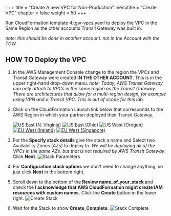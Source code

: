 +++
title = "Create A new VPC for Non-Production"
menutitle = "Create VPC"
chapter = false
weight = 50
+++

Run CloudFormation template 4.tgw-vpcs.yaml to deploy the VPC in the Same Region as the other accounts Transit Gateway was built in.

_note: this should be done in another account. not in the Account with the TGW._

## HOW TO Deploy the VPC

1. In the AWS Management Console change to the region the VPCs and Transit Gateway were created **IN THE OTHER ACCOUNT**. This is in the upper right-hand drop-down menu. _note: Today, AWS Transit Gateway can only attach to VPCs in the same region as the Transit Gateway. There are architectures that allow for a multi-region design, for example using VPN and a Transit VPC. This is out of scope for this lab._

1. Click on the CloudFormation Launch link below that corresponds to the AWS Region in which your partner deployed their Transit Gateway.

   [![US East (N. Virginia)](https://samdengler.github.io/cloudformation-launch-stack-button-svg/images/us-east-1.svg)](https://console.aws.amazon.com/cloudformation/home?region=us-east-1#/stacks/create/review?stackName=tgw1-dns&templateURL=https://s3.amazonaws.com/{{<codebucket>}}/4.tgw-vpc-cross.yaml&param_AvailabilityZoneA=us-east-1a&param_AvailabilityZoneB=us-east-1b)
   [![US East (Ohio)](https://samdengler.github.io/cloudformation-launch-stack-button-svg/images/us-east-2.svg)](https://console.aws.amazon.com/cloudformation/home?region=us-east-2#/stacks/create/review?stackName=tgw1-dns&templateURL=https://s3.amazonaws.com/{{<codebucket>}}/4.tgw-vpc-cross.yaml&param_AvailabilityZoneA=us-east-2a&param_AvailabilityZoneB=us-east-2b)
   [![US West (Oregon)](https://samdengler.github.io/cloudformation-launch-stack-button-svg/images/us-west-2.svg)](https://console.aws.amazon.com/cloudformation/home?region=us-west-2#/stacks/create/review?stackName=tgw1-dns&templateURL=https://s3.amazonaws.com/{{<codebucket>}}/4.tgw-vpc-cross.yaml&param_AvailabilityZoneA=us-west-2a&param_AvailabilityZoneB=us-west-2b)
   [![EU West (Ireland)](https://samdengler.github.io/cloudformation-launch-stack-button-svg/images/eu-west-1.svg)](https://console.aws.amazon.com/cloudformation/home?region=eu-west-1#/stacks/create/review?stackName=tgw1-dns&templateURL=https://s3.amazonaws.com/{{<codebucket>}}/4.tgw-vpc-cross.yaml&param_AvailabilityZoneA=eu-west-1a&param_AvailabilityZoneB=eu-west-1b)
   [![EU West (Singapore)](https://samdengler.github.io/cloudformation-launch-stack-button-svg/images/ap-southeast-1.svg)](https://console.aws.amazon.com/cloudformation/home?region=ap-southeast-1#/stacks/create/review?stackName=tgw1-dns&templateURL=https://s3.amazonaws.com/{{<codebucket>}}/4.tgw-vpc-cross.yaml&param_AvailabilityZoneA=ap-southeast-1a&param_AvailabilityZoneB=ap-southeast-1b)

1. For the **Specify stack details** give the stack a name and Select two Availability Zones (AZs) to deploy to. _We will be deploying all of the VPCs in the same AZs, but that is not required by AWS Transit Gateway_. Click **Next**.
   ![Stack Parameters](../images/createStack-CROSSparameters.png)

1. For **Configuration stack options** we don't need to change anything, so just click **Next** in the bottom right.

1. Scroll down to the bottom of the **Review name_of_your_stack** and check the **I acknowledge that AWS CloudFormation might create IAM resources with custom names.** Click the **Create** button in the lower right.
   ![Create Stack](../images/createStack-VPCiam.png)

1. Wait for the Stack to show **Create_Complete**.
   ![Stack Complete](../images/createStack-CROSScomplete.png)
